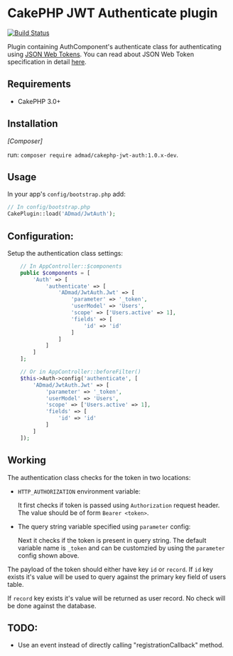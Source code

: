 # CakePHP JWT Authenticate plugin

[![Build Status](https://travis-ci.org/ADmad/cakephp-jwt-auth.png?branch=master)](https://travis-ci.org/ADmad/cakephp-jwt-auth)

Plugin containing AuthComponent's authenticate class for authenticating using
[JSON Web Tokens](http://jwt.io/). You can read about JSON Web Token
specification in detail [here](https://tools.ietf.org/html/draft-ietf-oauth-json-web-token-27).

## Requirements

* CakePHP 3.0+

## Installation

_[Composer]_

run: `composer require admad/cakephp-jwt-auth:1.0.x-dev`.

## Usage

In your app's `config/bootstrap.php` add:

```php
// In config/bootstrap.php
CakePlugin::load('ADmad/JwtAuth');
```

## Configuration:

Setup the authentication class settings:

```php
    // In AppController::$components
    public $components = [
        'Auth' => [
            'authenticate' => [
                'ADmad/JwtAuth.Jwt' => [
                    'parameter' => '_token',
                    'userModel' => 'Users',
                    'scope' => ['Users.active' => 1],
                    'fields' => [
                        'id' => 'id'
                    ]
                ]
            ]
        ]
    ];

    // Or in AppController::beforeFilter()
    $this->Auth->config('authenticate', [
        'ADmad/JwtAuth.Jwt' => [
            'parameter' => '_token',
            'userModel' => 'Users',
            'scope' => ['Users.active' => 1],
            'fields' => [
                'id' => 'id'
            ]
        ]
    ]);
```

## Working

The authentication class checks for the token in two locations:

- `HTTP_AUTHORIZATION` environment variable:

  It first checks if token is passed using `Authorization` request header.
  The value should be of form `Bearer <token>`.

- The query string variable specified using `parameter` config:

  Next it checks if the token is present in query string. The default variable
  name is `_token` and can be customzied by using the `parameter` config shown
  above.

The payload of the token should either have key `id` or `record`. If
`id` key exists it's value will be used to query against the primary key field
of users table.

If `record` key exists it's value will be returned as user record. No check
will be done against the database.

## TODO:

- Use an event instead of directly calling "registrationCallback" method.
